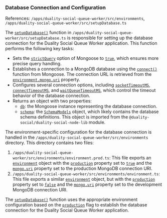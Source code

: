 ### Database Connection and Configuration

References: `/apps/duality-social-queue-worker/src/environments`, `/apps/duality-social-queue-worker/src/setupDatabase.ts`

The [`setupDatabase()`](/apps/duality-social-node/src/setupDatabase.ts#L6) function in `/apps/duality-social-queue-worker/src/setupDatabase.ts` is responsible for setting up the database connection for the Duality Social Queue Worker application. This function performs the following key tasks:

- Sets the [`strictQuery`](/apps/duality-social-node/src/setupDatabase.ts#L7) option of Mongoose to [`true`](/libs/duality-social-lib/src/lib/schemas/user.ts#L19), which ensures more precise query handling.
- Establishes a connection to a MongoDB database using the [`connect()`](/apps/duality-social-node/yarn.lock#L17) function from Mongoose. The connection URL is retrieved from the [`environment.mongo.uri`](/apps/duality-social-node/src/setupDatabase.ts#L8) property.
- Configures several connection options, including [`socketTimeoutMS`](/apps/duality-social-node/src/setupDatabase.ts#L9), [`connectTimeoutMS`](/apps/duality-social-node/src/setupDatabase.ts#L10), and [`waitQueueTimeoutMS`](/apps/duality-social-node/src/setupDatabase.ts#L11), which control the timeout behavior of the database connection.
- Returns an object with two properties:
  - [`db`](/apps/duality-social-node/src/setupDatabase.ts#L8): the Mongoose instance representing the database connection.
  - [`schema`](/libs/duality-social-node-lib/src/lib/schemaModelData.ts#L35): the [`SchemaModels`](/libs/duality-social-node-lib/src/lib/schema.ts#L27) object, which likely contains the database schema definitions. This object is imported from the `@duality-social/duality-social-node-lib` module.

The environment-specific configuration for the database connection is handled in the `/apps/duality-social-queue-worker/src/environments` directory. This directory contains two files:

1. `/apps/duality-social-queue-worker/src/environments/environment.prod.ts`: This file exports an [`environment`](/apps/duality-social-node/src/environment.ts#L21) object with the [`production`](/apps/duality-social-node/src/environment.ts#L7) property set to [`true`](/libs/duality-social-lib/src/lib/schemas/user.ts#L19) and the [`mongo.uri`](/apps/duality-social-node/src/setupDatabase.ts#L8) property set to the production MongoDB connection URI.
2. `/apps/duality-social-queue-worker/src/environments/environment.ts`: This file exports a similar [`environment`](/apps/duality-social-node/src/environment.ts#L21) object, but with the [`production`](/apps/duality-social-node/src/environment.ts#L7) property set to [`false`](/apps/duality-social-react/project.json#L30) and the [`mongo.uri`](/apps/duality-social-node/src/setupDatabase.ts#L8) property set to the development MongoDB connection URI.

The [`setupDatabase()`](/apps/duality-social-node/src/setupDatabase.ts#L6) function uses the appropriate environment configuration based on the [`production`](/apps/duality-social-node/src/environment.ts#L7) flag to establish the database connection for the Duality Social Queue Worker application.
